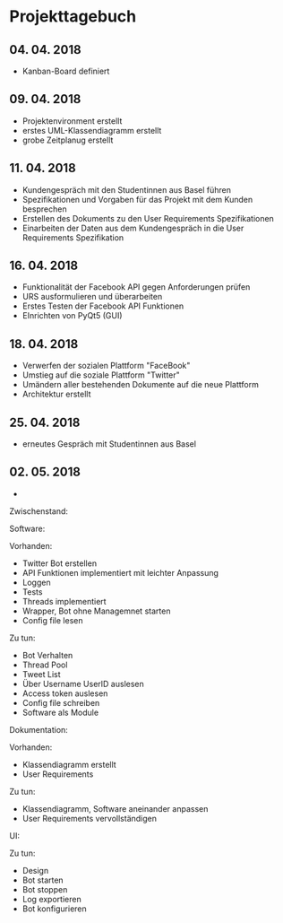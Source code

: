 # Projekttagebuch

## 04. 04. 2018
- Kanban-Board definiert

## 09. 04. 2018
- Projektenvironment erstellt
- erstes UML-Klassendiagramm erstellt
- grobe Zeitplanug erstellt

## 11. 04. 2018
- Kundengespräch mit den Studentinnen aus Basel führen
- Spezifikationen und Vorgaben für das Projekt mit dem Kunden besprechen
- Erstellen des Dokuments zu den User Requirements Spezifikationen
- Einarbeiten der Daten aus dem Kundengespräch in die User Requirements Spezifikation

## 16. 04. 2018
- Funktionalität der Facebook API gegen Anforderungen prüfen
- URS ausformulieren und überarbeiten
- Erstes Testen der Facebook API Funktionen
- EInrichten von PyQt5 (GUI)


## 18. 04. 2018
- Verwerfen der sozialen Plattform "FaceBook"
- Umstieg auf die soziale Plattform "Twitter"
- Umändern aller bestehenden Dokumente auf die neue Plattform
- Architektur erstellt

## 25. 04. 2018
- erneutes Gespräch mit Studentinnen aus Basel

## 02. 05. 2018
- 


Zwischenstand:

Software:

Vorhanden:

- Twitter Bot erstellen
- API Funktionen implementiert mit leichter Anpassung
- Loggen
- Tests
- Threads implementiert
- Wrapper, Bot ohne Managemnet starten
- Config file lesen

Zu tun:

- Bot Verhalten
- Thread Pool
- Tweet List
- Über Username UserID auslesen
- Access token auslesen
- Config file schreiben
- Software als Module

Dokumentation:

Vorhanden:

- Klassendiagramm erstellt
- User Requirements

Zu tun:

- Klassendiagramm, Software aneinander anpassen
- User Requirements vervollständigen

UI:

Zu tun:

- Design
- Bot starten
- Bot stoppen
- Log exportieren
- Bot konfigurieren